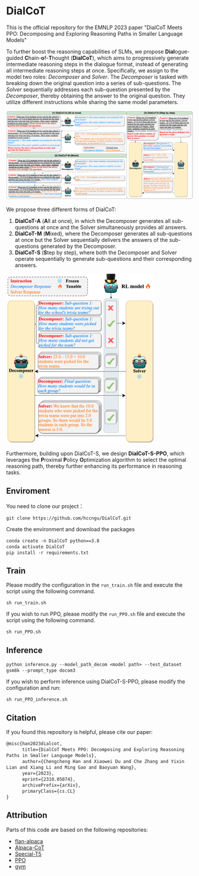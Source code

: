 # DialCoT

This is the official repository for the EMNLP 2023 paper "DialCoT Meets PPO: Decomposing and Exploring Reasoning Paths in Smaller Language Models"

To further boost the reasoning capabilities of SLMs,
we propose **Dial**ogue-guided **C**hain-**o**f-**T**hought (**DialCoT**),
which aims to progressively generate intermediate reasoning steps
in the dialogue format, 
instead of generating all intermediate reasoning steps at once.
Specifically, we assign to the model two roles:
*Decomposer* and *Solver*. 
The *Decomposer* is tasked with 
breaking down the original question into a series of sub-questions.
The *Solver* sequentially addresses each sub-question presented by the *Decomposer*, 
thereby obtaining the answer to the original question.
They utilize different instructions 
while sharing the same model parameters.

![DialCoT](pic/image.png)

We propose three different forms of DialCoT:
1) **DialCoT-A** (**A**ll at once), 
in which the Decomposer generates all sub-questions at once
and the Solver simultaneously provides all answers. 
2) **DialCoT-M** (**M**ixed),
where the Decomposer generates all sub-questions at once
but the Solver sequentially delivers the answers
of the sub-questions generated by the Decomposer.
3) **DialCoT-S** (**S**tep by step),
where both the Decomposer and Solver 
operate sequentially to generate sub-questions and their corresponding answers.


<img src="pic/image-2.png" alt="DialCoT-S-PPO" width="400" />

Furthermore,
building upon DialCoT-S,
we design **DialCoT-S-PPO**,
which leverages the **P**roximal **P**olicy **O**ptimization algorithm 
to select the optimal reasoning path,
thereby further enhancing its performance in reasoning tasks.

## Enviroment

You need to clone our project：
```
git clone https://github.com/hccngu/DialCoT.git
```

Create the environment and download the packages

```
conda create -n DialCoT python==3.8
conda activate DialCoT
pip install -r requirements.txt
```

## Train
Please modify the configuration in the `run_train.sh` file and execute the script using the following command.

```
sh run_train.sh
```
If you wish to run PPO, please modify the `run_PPO.sh` file and execute the script using the following command.
```
sh run_PPO.sh
```

## Inference
```
python inference.py --model_path_decom <model path> --test_dataset gsm8k --prompt_type docom3
```
If you wish to perform inference using DialCoT-S-PPO, please modify the configuration and run:
```
sh run_PPO_inference.sh
```

## Citation
If you found this repository is helpful, please cite our paper:
```
@misc{han2023dialcot,
      title={DialCoT Meets PPO: Decomposing and Exploring Reasoning Paths in Smaller Language Models}, 
      author={Chengcheng Han and Xiaowei Du and Che Zhang and Yixin Lian and Xiang Li and Ming Gao and Baoyuan Wang},
      year={2023},
      eprint={2310.05074},
      archivePrefix={arXiv},
      primaryClass={cs.CL}
}
```


## Attribution
Parts of this code are based on the following repositories:
- [flan-alpaca]()
- [Alpaca-CoT]()
- [Special-T5]()
- [PPO]()
- [gym]()